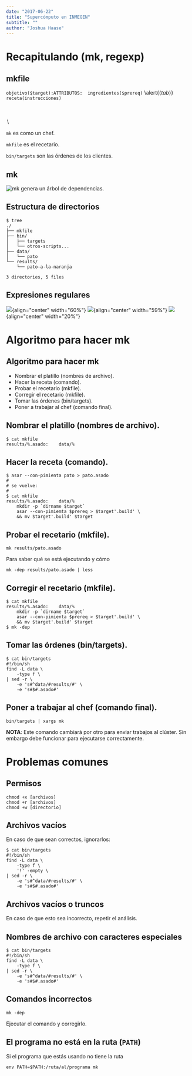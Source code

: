 ```yaml
---
date: "2017-06-22"
title: "Supercómputo en INMEGEN"
subtitle: ""
author: "Joshua Haase"
---
```


# Recapitulando (mk, regexp)

## mkfile

`objetivo($target):ATTRIBUTOS:	ingredientes($prereq)`
\alert{$\langle tab \rangle$}`	receta(instrucciones)`

$\,$\
$\,$\
$\,$\

`mk` es como un chef.

`mkfile` es el recetario.

`bin/targets` son las órdenes de los clientes.

## mk

![`mk` genera un árbol de dependencias.](data/imagenes/mk-tree.png)

## Estructura de directorios

```
$ tree
./
├── mkfile
├── bin/
│   ├── targets
│   └── otros-scripts...
├── data/
│   └── pato
└── results/
    └── pato-a-la-naranja

3 directories, 5 files
```

## Expresiones regulares

![](data/imagenes/regexp_1.png ){align="center" width="60%"}
![](data/imagenes/regexp_2.png ){align="center" width="59%"}
![](data/imagenes/regexp_3.png ){align="center" width="20%"}

# Algoritmo para hacer mk

## Algoritmo para hacer mk

- Nombrar el platillo (nombres de archivo).
- Hacer la receta (comando).
- Probar el recetario (mkfile).
- Corregir el recetario (mkfile).
- Tomar las órdenes (bin/targets).
- Poner a trabajar al chef (comando final).

## Nombrar el platillo (nombres de archivo).

```
$ cat mkfile
results/%.asado:	data/%
```

## Hacer la receta (comando).

```
$ asar --con-pimienta pato > pato.asado
#
# se vuelve:
#
$ cat mkfile
results/%.asado:	data/%
	mkdir -p `dirname $target`
	asar --con-pimiemta $prereq > $target'.build' \
	&& mv $target'.build' $target
```

## Probar el recetario (mkfile).

```
mk results/pato.asado
```

Para saber qué se está ejecutando y cómo

```
mk -dep results/pato.asado | less
```

## Corregir el recetario (mkfile).

```
$ cat mkfile
results/%.asado:	data/%
	mkdir -p `dirname $target`
	asar --con-pimienta $prereq > $target'.build' \
	&& mv $target'.build' $target
$ mk -dep
```

## Tomar las órdenes (bin/targets).

```
$ cat bin/targets
#!/bin/sh
find -L data \
	-type f \
| sed -r \
	-e 's#^data/#results/#' \
	-e 's#$#.asado#'
```

## Poner a trabajar al chef (comando final).

```
bin/targets | xargs mk
```

**NOTA**: Este comando cambiará por otro para enviar trabajos al clúster.
Sin embargo debe funcionar para ejecutarse correctamente.

# Problemas comunes

## Permisos

```
chmod +x [archivos]
chmod +r [archivos]
chmod +w [directorio]
```

## Archivos vacíos

En caso de que sean correctos, ignorarlos:

```
$ cat bin/targets
#!/bin/sh
find -L data \
	-type f \
	'!' -empty \
| sed -r \
	-e 's#^data/#results/#' \
	-e 's#$#.asado#'
```


## Archivos vacíos o truncos

En caso de que esto sea incorrecto, repetir el análisis.

## Nombres de archivo con caracteres especiales

```
$ cat bin/targets
#!/bin/sh
find -L data \
	-type f \
| sed -r \
	-e 's#^data/#results/#' \
	-e 's#$#.asado#'
```


## Comandos incorrectos

```
mk -dep
```

Ejecutar el comando y corregirlo.

## El programa no está en la ruta (`PATH`)

Si el programa que estás usando no tiene la ruta

```
env PATH=$PATH:/ruta/al/programa mk 
```

